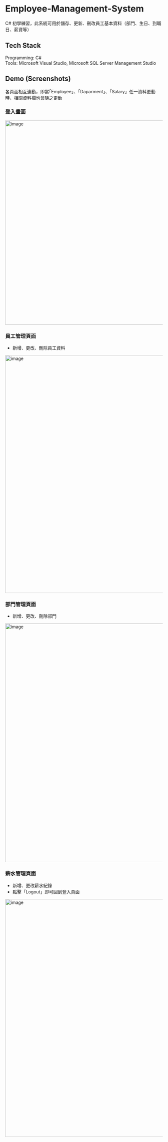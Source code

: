 # Employee-Management-System
C# 初學練習，此系統可用於儲存、更新、刪改員工基本資料（部門、生日、到職日、薪資等）
## Tech Stack
Programming: C# <br> Tools: Microsoft Visual Studio, Microsoft SQL Server Management Studio
## Demo (Screenshots)
各頁面相互連動，即當｢Employee」、「Daparment」、「Salary」任一資料更動時，相關資料欄也會隨之更動
### 登入畫面
<img width="652" alt="image" src="https://github.com/BettyJ1020/Employee-Management-System/assets/85823608/c734c07d-e005-4510-98d7-99713a8ebb1c">

### 員工管理頁面
* 新增、更改、刪除員工資料
<img width="759" alt="image" src="https://github.com/BettyJ1020/Employee-Management-System/assets/85823608/e5e6f4a9-180c-48fd-838e-f3bf0e4f63fc">

### 部門管理頁面
* 新增、更改、刪除部門
<img width="762" alt="image" src="https://github.com/BettyJ1020/Employee-Management-System/assets/85823608/40f07553-a2ff-49d3-8737-c0aa27c0f30a">

### 薪水管理頁面
* 新增、更改薪水紀錄
* 點擊「Logout」即可回到登入頁面
<img width="759" alt="image" src="https://github.com/BettyJ1020/Employee-Management-System/assets/85823608/5e9cb266-4d7f-4401-8550-5a975490cf95">

